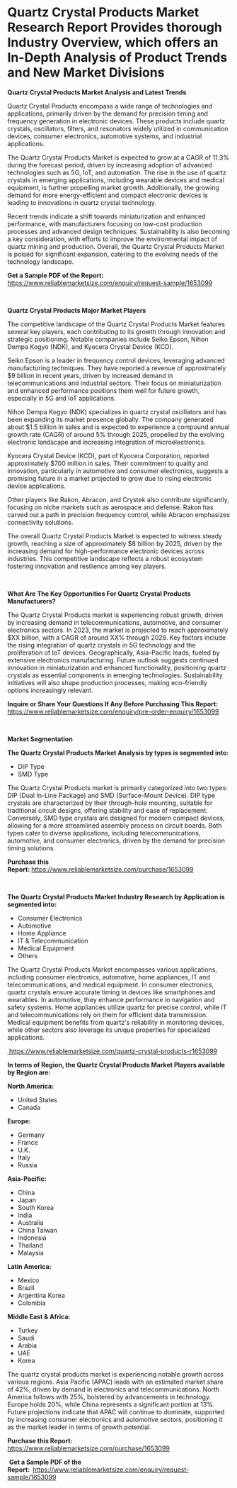 <p><h1>Quartz Crystal Products Market Research Report Provides thorough Industry Overview, which offers an In-Depth Analysis of Product Trends and New Market Divisions</h1></p><p><strong>Quartz Crystal Products Market Analysis and Latest Trends</strong></p>
<p><p>Quartz Crystal Products encompass a wide range of technologies and applications, primarily driven by the demand for precision timing and frequency generation in electronic devices. These products include quartz crystals, oscillators, filters, and resonators widely utilized in communication devices, consumer electronics, automotive systems, and industrial applications.</p><p>The Quartz Crystal Products Market is expected to grow at a CAGR of 11.3% during the forecast period, driven by increasing adoption of advanced technologies such as 5G, IoT, and automation. The rise in the use of quartz crystals in emerging applications, including wearable devices and medical equipment, is further propelling market growth. Additionally, the growing demand for more energy-efficient and compact electronic devices is leading to innovations in quartz crystal technology.</p><p>Recent trends indicate a shift towards miniaturization and enhanced performance, with manufacturers focusing on low-cost production processes and advanced design techniques. Sustainability is also becoming a key consideration, with efforts to improve the environmental impact of quartz mining and production. Overall, the Quartz Crystal Products Market is poised for significant expansion, catering to the evolving needs of the technology landscape.</p></p>
<p><strong>Get a Sample PDF of the Report:&nbsp;</strong> <a href="https://www.reliablemarketsize.com/enquiry/request-sample/1653099?utm_campaign=3642&utm_medium=2&utm_source=Github&utm_content=ia&utm_term=16042025&utm_id=quartz-crystal-products">https://www.reliablemarketsize.com/enquiry/request-sample/1653099</a></p>
<p>&nbsp;</p>
<p><strong>Quartz Crystal Products Major Market Players</strong></p>
<p><p>The competitive landscape of the Quartz Crystal Products Market features several key players, each contributing to its growth through innovation and strategic positioning. Notable companies include Seiko Epson, Nihon Dempa Kogyo (NDK), and Kyocera Crystal Device (KCD). </p><p>Seiko Epson is a leader in frequency control devices, leveraging advanced manufacturing techniques. They have reported a revenue of approximately $9 billion in recent years, driven by increased demand in telecommunications and industrial sectors. Their focus on miniaturization and enhanced performance positions them well for future growth, especially in 5G and IoT applications.</p><p>Nihon Dempa Kogyo (NDK) specializes in quartz crystal oscillators and has been expanding its market presence globally. The company generated about $1.5 billion in sales and is expected to experience a compound annual growth rate (CAGR) of around 5% through 2025, propelled by the evolving electronic landscape and increasing integration of microelectronics.</p><p>Kyocera Crystal Device (KCD), part of Kyocera Corporation, reported approximately $700 million in sales. Their commitment to quality and innovation, particularly in automotive and consumer electronics, suggests a promising future in a market projected to grow due to rising electronic device applications.</p><p>Other players like Rakon, Abracon, and Crystek also contribute significantly, focusing on niche markets such as aerospace and defense. Rakon has carved out a path in precision frequency control, while Abracon emphasizes connectivity solutions.</p><p>The overall Quartz Crystal Products Market is expected to witness steady growth, reaching a size of approximately $8 billion by 2025, driven by the increasing demand for high-performance electronic devices across industries. This competitive landscape reflects a robust ecosystem fostering innovation and resilience among key players.</p></p>
<p>&nbsp;</p>
<p><strong>What Are The Key Opportunities For Quartz Crystal Products Manufacturers?</strong></p>
<p><p>The Quartz Crystal Products market is experiencing robust growth, driven by increasing demand in telecommunications, automotive, and consumer electronics sectors. In 2023, the market is projected to reach approximately $XX billion, with a CAGR of around XX% through 2028. Key factors include the rising integration of quartz crystals in 5G technology and the proliferation of IoT devices. Geographically, Asia-Pacific leads, fueled by extensive electronics manufacturing. Future outlook suggests continued innovation in miniaturization and enhanced functionality, positioning quartz crystals as essential components in emerging technologies. Sustainability initiatives will also shape production processes, making eco-friendly options increasingly relevant.</p></p>
<p><strong>Inquire or Share Your Questions If Any Before Purchasing This Report:</strong> <a href="https://www.reliablemarketsize.com/enquiry/pre-order-enquiry/1653099?utm_campaign=3642&utm_medium=2&utm_source=Github&utm_content=ia&utm_term=16042025&utm_id=quartz-crystal-products">https://www.reliablemarketsize.com/enquiry/pre-order-enquiry/1653099</a></p>
<p>&nbsp;</p>
<p><strong>Market Segmentation</strong></p>
<p><strong>The Quartz Crystal Products Market Analysis by types is segmented into:</strong></p>
<p><ul><li>DIP Type</li><li>SMD Type</li></ul></p>
<p><p>The Quartz Crystal Products market is primarily categorized into two types: DIP (Dual In-Line Package) and SMD (Surface-Mount Device). DIP type crystals are characterized by their through-hole mounting, suitable for traditional circuit designs, offering stability and ease of replacement. Conversely, SMD type crystals are designed for modern compact devices, allowing for a more streamlined assembly process on circuit boards. Both types cater to diverse applications, including telecommunications, automotive, and consumer electronics, driven by the demand for precision timing solutions.</p></p>
<p><strong>Purchase this Report:&nbsp;</strong><a href="https://www.reliablemarketsize.com/purchase/1653099?utm_campaign=3642&utm_medium=2&utm_source=Github&utm_content=ia&utm_term=16042025&utm_id=quartz-crystal-products">https://www.reliablemarketsize.com/purchase/1653099</a></p>
<p>&nbsp;</p>
<p><strong>The Quartz Crystal Products Market Industry Research by Application is segmented into:</strong></p>
<p><ul><li>Consumer Electronics</li><li>Automotive</li><li>Home Appliance</li><li>IT & Telecommunication</li><li>Medical Equipment</li><li>Others</li></ul></p>
<p><p>The Quartz Crystal Products Market encompasses various applications, including consumer electronics, automotive, home appliances, IT and telecommunications, and medical equipment. In consumer electronics, quartz crystals ensure accurate timing in devices like smartphones and wearables. In automotive, they enhance performance in navigation and safety systems. Home appliances utilize quartz for precise control, while IT and telecommunications rely on them for efficient data transmission. Medical equipment benefits from quartz's reliability in monitoring devices, while other sectors also leverage its unique properties for specialized applications.</p></p>
<p><a href="https://www.reliablemarketsize.com/quartz-crystal-products-r1653099?utm_campaign=3642&utm_medium=2&utm_source=Github&utm_content=ia&utm_term=16042025&utm_id=quartz-crystal-products">&nbsp;https://www.reliablemarketsize.com/quartz-crystal-products-r1653099</a></p>
<p><strong>In terms of Region, the Quartz Crystal Products Market Players available by Region are:</strong></p>
<p>
    <p> <strong> North America: </strong>
        <ul>
            <li>United States</li>
            <li>Canada</li>
        </ul>
        </p> 
    <p> <strong> Europe: </strong>
        <ul>
            <li>Germany</li>
            <li>France</li>
            <li>U.K.</li>
            <li>Italy</li>
            <li>Russia</li>
        </ul>
        </p> 
    <p> <strong> Asia-Pacific: </strong>
        <ul>
            <li>China</li>
            <li>Japan</li>
            <li>South Korea</li>
            <li>India</li>
            <li>Australia</li>
            <li>China Taiwan</li>
            <li>Indonesia</li>
            <li>Thailand</li>
            <li>Malaysia</li>
        </ul>
        </p> 
    <p> <strong> Latin America: </strong>
        <ul>
            <li>Mexico</li>
            <li>Brazil</li>
            <li>Argentina Korea</li>
            <li>Colombia</li>
        </ul>
        </p> 
    <p> <strong> Middle East & Africa: </strong>
        <ul>
            <li>Turkey</li>
            <li>Saudi</li>
            <li>Arabia</li>
            <li>UAE</li>
            <li>Korea</li>
        </ul>
    </p>
    </p>
<p><p>The quartz crystal products market is experiencing notable growth across various regions. Asia Pacific (APAC) leads with an estimated market share of 42%, driven by demand in electronics and telecommunications. North America follows with 25%, bolstered by advancements in technology. Europe holds 20%, while China represents a significant portion at 13%. Future projections indicate that APAC will continue to dominate, supported by increasing consumer electronics and automotive sectors, positioning it as the market leader in terms of growth potential.</p></p>
<p><strong>Purchase this Report: </strong><a href="https://www.reliablemarketsize.com/purchase/1653099?utm_campaign=3642&utm_medium=2&utm_source=Github&utm_content=ia&utm_term=16042025&utm_id=quartz-crystal-products">https://www.reliablemarketsize.com/purchase/1653099</a></p>
<p>&nbsp;<strong>Get a Sample PDF of the Report:&nbsp;&nbsp;</strong><a href="https://www.reliablemarketsize.com/enquiry/request-sample/1653099?utm_campaign=3642&utm_medium=2&utm_source=Github&utm_content=ia&utm_term=16042025&utm_id=quartz-crystal-products">https://www.reliablemarketsize.com/enquiry/request-sample/1653099</a></p>
<p><strong></strong></p>
<p><p></p><p></p><p></p></p>